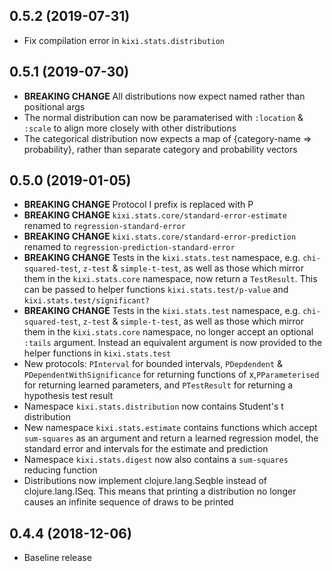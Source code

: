 ## 0.5.2 (2019-07-31)

* Fix compilation error in `kixi.stats.distribution`

## 0.5.1 (2019-07-30)

* **BREAKING CHANGE** All distributions now expect named rather than positional args
* The normal distribution can now be paramaterised with `:location` & `:scale` to align more closely with other distributions
* The categorical distribution now expects a map of {category-name => probability}, rather than separate category and probability vectors

## 0.5.0 (2019-01-05)

* **BREAKING CHANGE** Protocol I prefix is replaced with P
* **BREAKING CHANGE** `kixi.stats.core/standard-error-estimate` renamed to `regression-standard-error`
* **BREAKING CHANGE** `kixi.stats.core/standard-error-prediction` renamed to `regression-prediction-standard-error`
* **BREAKING CHANGE** Tests in the `kixi.stats.test` namespace, e.g. `chi-squared-test`, `z-test` & `simple-t-test`, as well as those which mirror them in the `kixi.stats.core` namespace, now return a `TestResult`. This can be passed to helper functions `kixi.stats.test/p-value` and `kixi.stats.test/significant?`
* **BREAKING CHANGE** Tests in the `kixi.stats.test` namespace, e.g. `chi-squared-test`, `z-test` & `simple-t-test`, as well as those which mirror them in the `kixi.stats.core` namespace, no longer accept an optional `:tails` argument. Instead an equivalent argument is now provided to the helper functions in `kixi.stats.test`
* New protocols: `PInterval` for bounded intervals, `PDepdendent` & `PDependentWithSignificance` for returning functions of x,`PParameterised` for returning learned parameters, and `PTestResult` for returning a hypothesis test result
* Namespace `kixi.stats.distribution` now contains Student's t distribution
* New namespace `kixi.stats.estimate` contains functions which accept `sum-squares` as an argument and return a learned regression model, the standard error and intervals for the estimate and prediction
* Namespace `kixi.stats.digest` now also contains a `sum-squares` reducing function
* Distributions now implement clojure.lang.Seqble instead of clojure.lang.ISeq. This means that printing a distribution no longer causes an infinite sequence of draws to be printed

## 0.4.4 (2018-12-06)

* Baseline release
